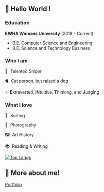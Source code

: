 ## 🐆 Hello World ! 

### Education

**EWHA Womans University** (2018 - Current)

- B.E, Computer Science and Engineering
- B.E, Science and Technology Business

### Who I am

🔫  Talented Sniper

🐈  Cat person, but raised a dog

✨  **E**xtraverted, i**N**tuitive, **T**hinking, and **J**udging

### What I love

🌊  Surfing

📸  Photography

🖼  Art History

📚  Reading & Writing

[![Top Langs](https://github-readme-stats.vercel.app/api/top-langs/?username=seungwon2&layout=compact)](https://github.com/anuraghazra/github-readme-stats)

## 📖 More about me!
[Portfolio](https://polar-rumba-ef3.notion.site/Hi-I-m-Seungwon-Choi-2342fbcaa46e4273a5e5de64cd68f8a1)
